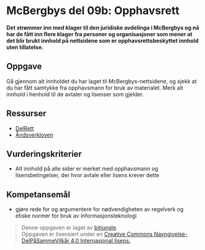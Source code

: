 McBergbys del 09b: Opphavsrett
==============================
**Det strømmer inn med klager til den juridiske avdelinga i McBergbys og nå har de fått inn flere klager fra personer og organisasjoner som mener at det blir brukt innhold på nettsidene som er opphavsrettsbeskyttet innhold uten tillatelse.**

Oppgave
-------
Gå gjennom alt innholdet du har laget til McBergbys-nettsidene, og sjekk at du har fått samtykke fra opphavsmann for bruk av materialet. Merk alt innhold i henhold til de avtaler og lisenser som gjelder.

Ressurser
---------
* [DelRett](http://DelRett.no)
* [Åndsverkloven](https://lovdata.no/dokument/NL/lov/1961-05-12-2)

Vurderingskriterier
-------------------
* Alt innhold på alle sider er merket med opphavsmann og lisensbetingelser, der hvor avtale eller lisens krever dette

Kompetansemål
-------------
* gjøre rede for og argumentere for nødvendigheten av regelverk og etiske normer for bruk av informasjonsteknologi

>Denne oppgaven er laget av [bitjungle](https://github.com/bitjungle).  
>Oppgaven er lisensiert under en
>[Creative Commons Navngivelse-DelPåSammeVilkår 4.0 Internasjonal lisens.
](http://creativecommons.org/licenses/by-sa/4.0/)

